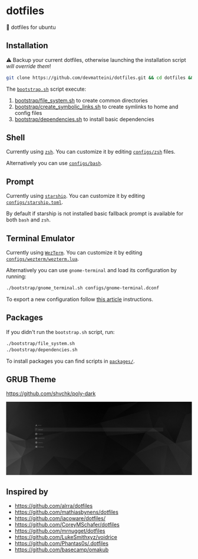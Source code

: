 # dotfiles

:wrench: dotfiles for ubuntu

## Installation

:warning: Backup your current dotfiles, otherwise launching the installation script _will override them_!

```bash
git clone https://github.com/devmatteini/dotfiles.git && cd dotfiles && ./bootstrap.sh
```

The [`bootstrap.sh`](bootstrap.sh) script execute:

1. [bootstrap/file_system.sh](bootstrap/file_system.sh) to create common directories
2. [bootstrap/create_symbolic_links.sh](bootstrap/create_symbolic_links.sh) to create symlinks to home and config files
3. [bootstrap/dependencies.sh](bootstrap/dependencies.sh) to install basic dependencies

## Shell

Currently using [`zsh`](https://www.zsh.org/).
You can customize it by editing [`configs/zsh`](configs/zsh/) files.

Alternatively you can use [`configs/bash`](configs/bash/).

## Prompt

Currently using [`starship`](https://github.com/starship/starship/).
You can customize it by editing [`configs/starship.toml`](configs/starship.toml).

By default if starship is not installed basic fallback prompt is available for both `bash` and `zsh`.

## Terminal Emulator

Currently using [`WezTerm`](https://wezfurlong.org/wezterm/index.html).
You can customize it by editing [`configs/wezterm/wezterm.lua`](configs/wezterm/wezterm.lua).

Alternatively you can use `gnome-terminal` and load its configuration by running:

```bash
./bootstrap/gnome_terminal.sh configs/gnome-terminal.dconf
```

To export a new configuration follow [this article](https://gist.github.com/devmatteini/968981d95fd203905f7618ce67647e83) instructions.

## Packages

If you didn't run the `bootstrap.sh` script, run:

```bash
./bootstrap/file_system.sh
./bootstrap/dependencies.sh
```

To install packages you can find scripts in [`packages/`](packages/).

## GRUB Theme

https://github.com/shvchk/poly-dark

![grub-poly-dark](./assets/grub-poly-dark.png)

## Inspired by

- https://github.com/alrra/dotfiles
- https://github.com/mathiasbynens/dotfiles
- https://github.com/iacoware/dotfiles/
- https://github.com/CoreyMSchafer/dotfiles
- https://github.com/mrnugget/dotfiles
- https://github.com/LukeSmithxyz/voidrice
- https://github.com/Phantas0s/.dotfiles
- https://github.com/basecamp/omakub
